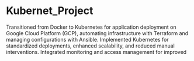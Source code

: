 # Kubernet_Project
Transitioned from Docker to Kubernetes for application deployment on Google Cloud Platform (GCP), automating infrastructure with Terraform and managing configurations with Ansible. Implemented Kubernetes for standardized deployments, enhanced scalability, and reduced manual interventions. Integrated monitoring and access management for improved 
